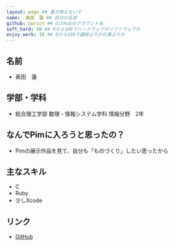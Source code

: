 ```yaml
---
layout: page ## 書き換えないで
name:  奥田　蓮 ## 自分の名前
github: Sprict ## GitHubのアカウント名
soft_hard: 90 ## 0から100でハードウェアかソフトウェアか
enjoy_work: 10 ## 0から100で趣味よりか仕事よりか
---
```


## 名前
- 奥田　蓮

## 学部・学科
- 総合理工学部 数理・情報システム学科 情報分野　2年

## なんでPimに入ろうと思ったの？
- Pimの展示作品を見て、自分も「ものづくり」したい思ったから

## 主なスキル
- C
- Ruby
- 少しXcode


## リンク
- [GitHub](https://github.com/Sprict)
